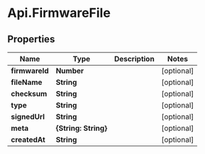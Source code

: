 # Api.FirmwareFile

## Properties

Name | Type | Description | Notes
------------ | ------------- | ------------- | -------------
**firmwareId** | **Number** |  | [optional] 
**fileName** | **String** |  | [optional] 
**checksum** | **String** |  | [optional] 
**type** | **String** |  | [optional] 
**signedUrl** | **String** |  | [optional] 
**meta** | **{String: String}** |  | [optional] 
**createdAt** | **String** |  | [optional] 


